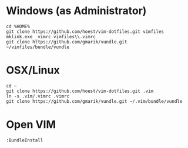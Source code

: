 Windows (as Administrator)
===
  ```
  cd %HOME%
  git clone https://github.com/hoest/vim-dotfiles.git vimfiles
  mklink.exe _vimrc vimfiles\\.vimrc
  git clone https://github.com/gmarik/vundle.git ~/vimfiles/bundle/vundle
  ```

OSX/Linux
===
  ```
  cd ~
  git clone https://github.com/hoest/vim-dotfiles.git .vim
  ln -s .vim/.vimrc .vimrc
  git clone https://github.com/gmarik/vundle.git ~/.vim/bundle/vundle
  ```

Open VIM
===
  ```
  :BundleInstall
  ```
